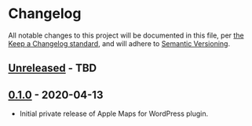 # Changelog

All notable changes to this project will be documented in this file, per [the Keep a Changelog standard](http://keepachangelog.com/), and will adhere to [Semantic Versioning](https://semver.org/spec/v2.0.0.html).

## [Unreleased] - TBD

## [0.1.0] - 2020-04-13
- Initial private release of Apple Maps for WordPress plugin.

[Unreleased]: https://github.com/10up/maps-block-apple/compare/master...develop
[1.0.0]: https://github.com/10up/maps-block-apple/compare/0.1.0...1.0.0
[0.1.0]: https://github.com/10up/maps-block-apple/releases/tag/0.1.0
